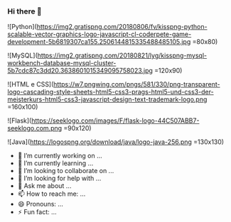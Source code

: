 ### Hi there 👋


![Python](https://img2.gratispng.com/20180806/fv/kisspng-python-scalable-vector-graphics-logo-javascript-cl-coderpete-game-development-5b6819307ca155.2506144815335488485105.jpg =80x80)

![MySQL](https://img2.gratispng.com/20180821/lyg/kisspng-mysql-workbench-database-mysql-cluster-5b7cdc87c3dd20.3638601015349095758023.jpg =120x90)

![HTML e CSS](https://w7.pngwing.com/pngs/581/330/png-transparent-logo-cascading-style-sheets-html5-css3-prags-html5-und-css3-der-meisterkurs-html5-css3-javascript-design-text-trademark-logo.png =160x100)

![Flask](https://seeklogo.com/images/F/flask-logo-44C507ABB7-seeklogo.com.png =90x120)

![Java](https://logospng.org/download/java/logo-java-256.png =130x130)


- 🔭 I’m currently working on ...
- 🌱 I’m currently learning ...
- 👯 I’m looking to collaborate on ...
- 🤔 I’m looking for help with ...
- 💬 Ask me about ...
- 📫 How to reach me: ...
- 😄 Pronouns: ...
- ⚡ Fun fact: ...
